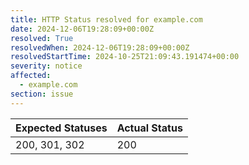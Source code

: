 ```yaml
---
title: HTTP Status resolved for example.com
date: 2024-12-06T19:28:09+00:00Z
resolved: True
resolvedWhen: 2024-12-06T19:28:09+00:00Z
resolvedStartTime: 2024-10-25T21:09:43.191474+00:00
severity: notice
affected:
  - example.com
section: issue
---
```


| Expected Statuses | Actual Status  |
|-------------------|----------------|
| 200, 301, 302 | 200 |
